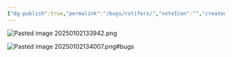 ```yaml
---
{"dg-publish":true,"permalink":"/bugs/rotifers/","noteIcon":"","created":"2025-01-02T13:39:07.941-06:00"}
---
```


![Pasted image 20250102133942.png](/img/user/Secondary/Images/Pasted%20image%2020250102133942.png)

![Pasted image 20250102134007.png](/img/user/Secondary/Images/Pasted%20image%2020250102134007.png)#bugs